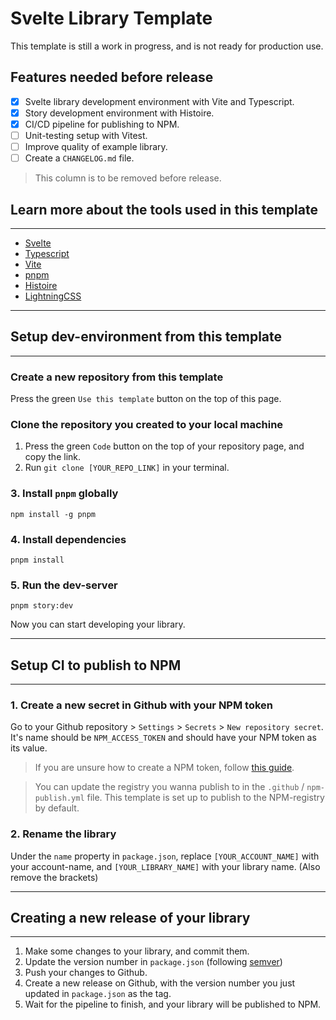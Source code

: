 # Svelte Library Template

This template is still a work in progress, and is not ready for production use.

## Features needed before release

- [x] Svelte library development environment with Vite and Typescript.
- [x] Story development environment with Histoire.
- [x] CI/CD pipeline for publishing to NPM.
- [ ] Unit-testing setup with Vitest.
- [ ] Improve quality of example library.
- [ ] Create a `CHANGELOG.md` file.

> This column is to be removed before release.

## Learn more about the tools used in this template
___

- [Svelte](https://svelte.dev/)
- [Typescript](https://www.typescriptlang.org/)
- [Vite](https://vitejs.dev/)
- [pnpm](https://pnpm.io/)
- [Histoire](histoire.dev)
- [LightningCSS](https://lightningcss.dev/)
<!-- - [Vitest](https://vitest.dev/) -->

___
## Setup dev-environment from this template
___
### **Create a new repository from this template**

Press the green `Use this template` button on the top of this page.

### **Clone the repository you created to your local machine**

1. Press the green `Code` button on the top of your repository page, and copy the link.
2. Run `git clone [YOUR_REPO_LINK]` in your terminal.

### **3. Install `pnpm` globally**
`npm install -g pnpm`

### 4. **Install dependencies**
`pnpm install`

### 5. **Run the dev-server**
`pnpm story:dev`

Now you can start developing your library.

___
## Setup CI to publish to NPM
___
### 1. **Create a new secret in Github with your NPM token**

Go to your Github repository > `Settings` > `Secrets` > `New repository secret`. It's name should be `NPM_ACCESS_TOKEN` and should have your NPM token as its value.

> If you are unsure how to create a NPM token, follow [this guide](https://docs.npmjs.com/creating-and-viewing-access-tokens).

> You can update the registry you wanna publish to in the `.github` / `npm-publish.yml` file. This template is set up to publish to the NPM-registry by default.

### 2. **Rename the library**

Under the `name` property in `package.json`, replace `[YOUR_ACCOUNT_NAME]` with your account-name, and `[YOUR_LIBRARY_NAME]` with your library name. (Also remove the brackets)

___
## Creating a new release of your library
___

1. Make some changes to your library, and commit them.
2. Update the version number in `package.json` (following [semver](https://semver.org/))
3. Push your changes to Github.
4. Create a new release on Github, with the version number you just updated in `package.json` as the tag.
5. Wait for the pipeline to finish, and your library will be published to NPM.
